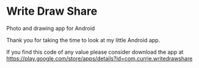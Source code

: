 Write Draw Share
===========

Photo and drawing app for Android

Thank you for taking the time to look at my little Android app.

If you find this code of any value please consider download the app at 
<a href="https://play.google.com/store/apps/details?id=com.currie.writedrawshare">
https://play.google.com/store/apps/details?id=com.currie.writedrawshare</a>